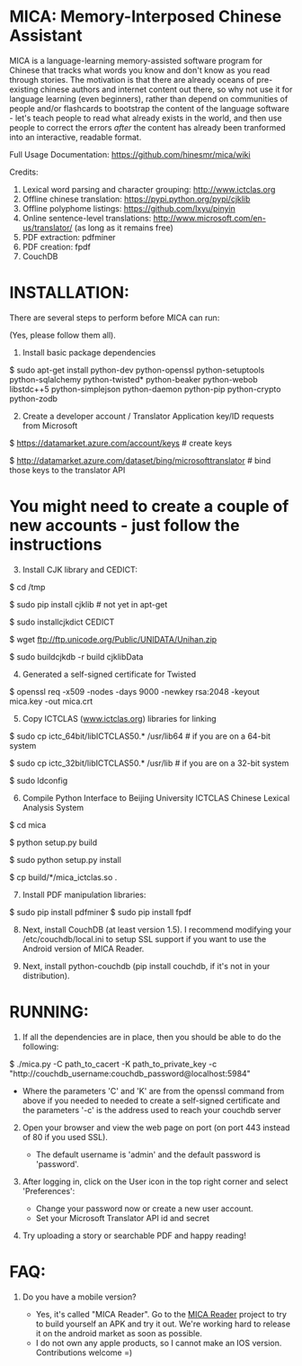 MICA: Memory-Interposed Chinese Assistant
=========================================

MICA is a language-learning memory-assisted software program
for Chinese that tracks what words you know and don't know
as you read through stories. The motivation is that there are
already oceans of pre-existing chinese authors and internet
content out there, so why not use it for language learning
(even beginners), rather than depend on communities of people
and/or flashcards to bootstrap the content of the language
software - let's teach people to read what already exists
in the world, and then use people to correct the errors
*after* the content has already been tranformed into an
interactive, readable format.

Full Usage Documentation: https://github.com/hinesmr/mica/wiki

Credits:
 1. Lexical word parsing and character grouping: http://www.ictclas.org
 2. Offline chinese translation: https://pypi.python.org/pypi/cjklib
 3. Offline polyphome listings: https://github.com/lxyu/pinyin
 4. Online sentence-level translations: http://www.microsoft.com/en-us/translator/ (as long as it remains free)
 5. PDF extraction: pdfminer
 6. PDF creation: fpdf
 7. CouchDB


INSTALLATION:
=============

There are several steps to perform before MICA can run:

(Yes, please follow them all).

1) Install basic package dependencies

$ sudo apt-get install python-dev python-openssl python-setuptools python-sqlalchemy python-twisted* python-beaker python-webob libstdc++5 python-simplejson python-daemon python-pip python-crypto python-zodb

2) Create a developer account / Translator Application key/ID requests from Microsoft

$ https://datamarket.azure.com/account/keys # create keys

$ http://datamarket.azure.com/dataset/bing/microsofttranslator # bind those keys to the translator API

 # You might need to create a couple of new accounts - just follow the instructions

3) Install CJK library and CEDICT:

$ cd /tmp

$ sudo pip install cjklib  # not yet in apt-get

$ sudo installcjkdict CEDICT

$ wget ftp://ftp.unicode.org/Public/UNIDATA/Unihan.zip

$ sudo buildcjkdb -r build cjklibData 


4) Generated a self-signed certificate for Twisted

$ openssl req -x509 -nodes -days 9000 -newkey rsa:2048 -keyout mica.key -out mica.crt

5) Copy ICTCLAS (www.ictclas.org) libraries for linking 

$ sudo cp ictc_64bit/libICTCLAS50.* /usr/lib64  # if you are on a 64-bit system

$ sudo cp ictc_32bit/libICTCLAS50.* /usr/lib    # if you are on a 32-bit system

$ sudo ldconfig

6) Compile Python Interface to Beijing University ICTCLAS Chinese Lexical Analysis System 
 
$ cd mica

$ python setup.py build

$ sudo python setup.py install 

$ cp build/*/mica_ictclas.so .

7) Install PDF manipulation libraries:

$ sudo pip install pdfminer
$ sudo pip install fpdf

8) Next, install CouchDB (at least version 1.5). I recommend modifying your /etc/couchdb/local.ini to setup SSL support if you want to use the Android version of MICA Reader.

9) Next, install python-couchdb (pip install couchdb, if it's not in your distribution).


RUNNING:
========

1) If all the dependencies are in place, then you should be able to do the following:

$ ./mica.py -C path_to_cacert -K path_to_private_key -c "http://couchdb_username:couchdb_password@localhost:5984"

  - Where the parameters 'C' and 'K' are from the openssl command from above if you needed to needed to create a self-signed certificate and the parameters '-c' is the address used to reach your couchdb server

2) Open your browser and view the web page on port (on port 443 instead of 80 if you used SSL).

   - The default username is 'admin' and the default password is 'password'. 

3) After logging in, click on the User icon in the top right corner and select 'Preferences':

   - Change your password now or create a new user account.
   - Set your Microsoft Translator API id and secret

4) Try uploading a story or searchable PDF and happy reading!


FAQ:
=======

1) Do you have a mobile version?

   - Yes, it's called "MICA Reader". Go to the <a href='http://github.com/hinesmr/mica-android'>MICA Reader</a> project to try to build yourself an APK and try it out.
     We're working hard to release it on the android market as soon as possible.
   - I do not own any apple products, so I cannot make an IOS version. Contributions welcome =)
